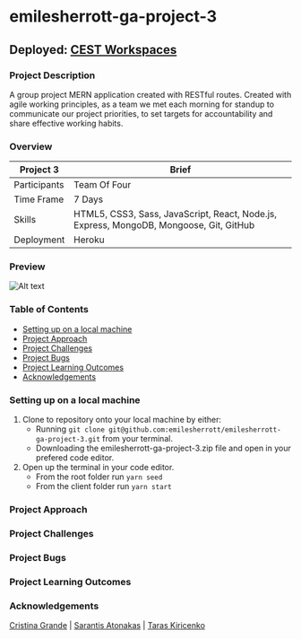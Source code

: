 # emilesherrott-ga-project-3
## Deployed: [CEST Workspaces](https://emilesherrott-ga-project-3.herokuapp.com/)
### Project Description

A group project MERN application created with RESTful routes. Created with agile working principles, as a team we met each morning for standup to communicate our project priorities, to set targets for accountability and share effective working habits. 

### Overview
Project 3 | Brief
-------------|--------------
Participants | Team Of Four
Time Frame | 7 Days
Skills | HTML5, CSS3, Sass, JavaScript, React, Node.js, Express, MongoDB, Mongoose, Git, GitHub
Deployment | Heroku

### Preview
![ Alt text](emilesherrott-ga-project-3-gif.gif) [](emilesherrott-ga-project-3-gif.gif)

### Table of Contents  
* [Setting up on a local machine](#anchor-1)
* [Project Approach](#anchor-2)
* [Project Challenges](#anchor-3)
* [Project Bugs](#anchor-4)
* [Project Learning Outcomes](#anchor-5)
* [Acknowledgements](#anchor-6)

### Setting up on a local machine <a id="anchor-1"></a>
1. Clone to repository onto your local machine by either:
   * Running `git clone git@github.com:emilesherrott/emilesherrott-ga-project-3.git` from your terminal. 
   * Downloading the emilesherrott-ga-project-3.zip file and open in your prefered code editor. 
2. Open up the terminal in your code editor. 
   * From the root folder run `yarn seed`
   * From the client folder run `yarn start` 

### Project Approach <a id="anchor-2"></a>

### Project Challenges <a id="anchor-3"></a>

### Project Bugs <a id="anchor-4"></a>

### Project Learning Outcomes <a id="anchor-5"></a>

### Acknowledgements <a id="anchor-6"></a>
[Cristina Grande](https://github.com/crigrande) | [Sarantis Atonakas](https://github.com/sarandis10) | [Taras Kiricenko](https://github.com/TarasKiricenko)
